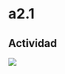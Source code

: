 # a2.1
## Actividad

![](https://media2.giphy.com/media/sbrqfuotRaQefJCQ4p/giphy.gif?cid=ecf05e47v4qfqre92tvs52j7njqkrt3bb1lpz1logbrxt8il&ep=v1_stickers_search&rid=giphy.gif&ct=s)
